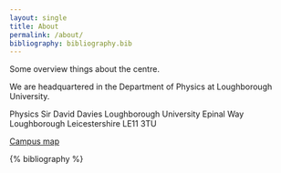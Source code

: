 ```yaml
---
layout: single
title: About
permalink: /about/
bibliography: bibliography.bib
---
```


Some overview things about the centre.

We are headquartered in the Department of Physics at Loughborough University.  

Physics
Sir David Davies
Loughborough University
Epinal Way
Loughborough
Leicestershire
LE11 3TU

[Campus map](https://maps.lboro.ac.uk/?l=sir-david-davies)

{% bibliography %}